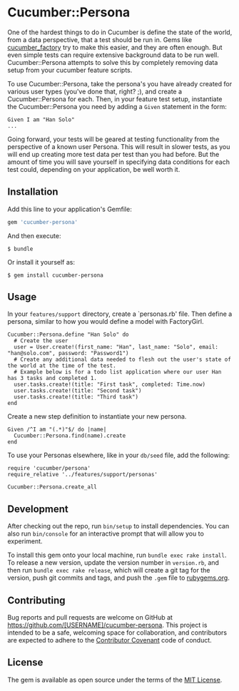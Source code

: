# Cucumber::Persona

One of the hardest things to do in Cucumber is define the state of the world, from a data perspective, that a test should be run in. Gems like [cucumber_factory](https://github.com/makandra/cucumber_factory) try to make this easier, and they are often enough. But even simple tests can require extensive background data to be run well. Cucumber::Persona attempts to solve this by completely removing data setup from your cucumber feature scripts.

To use Cucumber::Persona, take the persona's you have already created for various user types (you've done that, right? ;), and create a Cucumber::Persona for each. Then, in your feature test setup, instantiate the Cucumber::Persona you need by adding a `Given` statement in the form:

```
Given I am "Han Solo"
...
```

Going forward, your tests will be geared at testing functionality from the perspective of a known user Persona. This will result in slower tests, as you will end up creating more test data per test than you had before. But the amount of time you will save yourself in specifying data conditions for each test could, depending on your application, be well worth it.

## Installation

Add this line to your application's Gemfile:

```ruby
gem 'cucumber-persona'
```

And then execute:

    $ bundle

Or install it yourself as:

    $ gem install cucumber-persona

## Usage

In your `features/support` directory, create a `personas.rb' file. Then define a persona, similar to how you would define a model with FactoryGirl.

```
Cucumber::Persona.define "Han Solo" do
  # Create the user
  user = User.create!(first_name: "Han", last_name: "Solo", email: "han@solo.com", password: "Password1")
  # Create any additional data needed to flesh out the user's state of the world at the time of the test.
  # Example below is for a todo list application where our user Han has 3 tasks and completed 1.
  user.tasks.create!(title: "First task", completed: Time.now)
  user.tasks.create!(title: "Second task")
  user.tasks.create!(title: "Third task")
end
```

Create a new step definition to instantiate your new persona.

```
Given /^I am "(.*)"$/ do |name|
  Cucumber::Persona.find(name).create
end
```

To use your Personas elsewhere, like in your `db/seed` file, add the following:

```
require 'cucumber/persona'
require_relative '../features/support/personas'

Cucumber::Persona.create_all
```

## Development

After checking out the repo, run `bin/setup` to install dependencies. You can also run `bin/console` for an interactive prompt that will allow you to experiment.

To install this gem onto your local machine, run `bundle exec rake install`. To release a new version, update the version number in `version.rb`, and then run `bundle exec rake release`, which will create a git tag for the version, push git commits and tags, and push the `.gem` file to [rubygems.org](https://rubygems.org).

## Contributing

Bug reports and pull requests are welcome on GitHub at https://github.com/[USERNAME]/cucumber-persona. This project is intended to be a safe, welcoming space for collaboration, and contributors are expected to adhere to the [Contributor Covenant](http://contributor-covenant.org) code of conduct.


## License

The gem is available as open source under the terms of the [MIT License](http://opensource.org/licenses/MIT).

